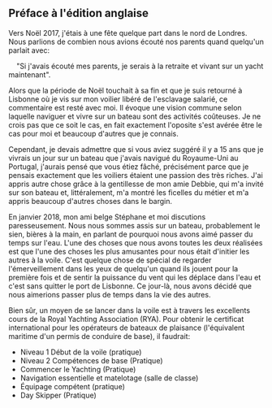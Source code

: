 ## Préface à l'édition anglaise ##

Vers Noël 2017, j'étais à une fête quelque part dans le nord de Londres. Nous parlions de combien nous avions écouté nos parents quand quelqu'un parlait avec:

    "Si j'avais écouté mes parents, je serais à la retraite et vivant sur un yacht maintenant".

Alors que la période de Noël touchait à sa fin et que je suis retourné à Lisbonne où je vis sur mon voilier libéré de l'esclavage salarié, ce commentaire est resté avec moi. Il évoque une vision commune selon laquelle naviguer et vivre sur un bateau sont des activités coûteuses. Je ne crois pas que ce soit le cas, en fait exactement l'oposite s'est avérée être le cas pour moi et beaucoup d'autres que je connais.

Cependant, je devais admettre que si vous aviez suggéré il y a 15 ans que je vivrais un jour sur un bateau que j'avais navigué du Royaume-Uni au Portugal, j'aurais pensé que vous étiez fâché, précisément parce que je pensais exactement que les voiliers étaient une passion des très riches. J'ai appris autre chose grâce à la gentillesse de mon amie Debbie, qui m'a invité sur son bateau et, littéralement, m'a montré les ficelles du métier et m'a appris beaucoup d'autres choses dans le bargin.

En janvier 2018, mon ami belge Stéphane et moi discutions paresseusement. Nous nous sommes assis sur un bateau, probablement le sien, bières à la main, en parlant de pourquoi nous avons aimé passer du temps sur l'eau. L'une des choses que nous avons toutes les deux réalisées est que l'une des choses les plus amusantes pour nous était d'initier les autres à la voile. C'est quelque chose de spécial de regarder l'émerveillement dans les yeux de quelqu'un quand ils jouent pour la première fois et de sentir la puissance du vent qui les déplace dans l'eau et c'est sans quitter le port de Lisbonne. Ce jour-là, nous avons décidé que nous aimerions passer plus de temps dans la vie des autres.

Bien sûr, un moyen de se lancer dans la voile est à travers les excellents cours de la Royal Yachting Association (RYA). Pour obtenir le certificat international pour les opérateurs de bateaux de plaisance (l'équivalent maritime d'un permis de conduire de base), il faudrait:

* Niveau 1 Début de la voile (pratique)
* Niveau 2 Compétences de base (Pratique)
* Commencer le Yachting (Pratique)
* Navigation essentielle et matelotage (salle de classe)
* Équipage compétent (pratique)
* Day Skipper (Pratique)




